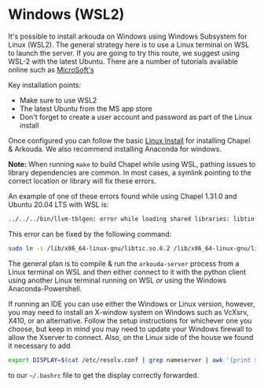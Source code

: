 # Windows (WSL2)

It's possible to install arkouda on Windows using Windows Subsystem for Linux (WSL2).
The general strategy here is to use a Linux terminal on WSL to launch the server.
If you are going to try this route, we suggest using WSL-2 with the latest Ubuntu.
There are a number of tutorials available online such as [MicroSoft's](https://docs.microsoft.com/en-us/windows/wsl/install-win10)

Key installation points:

- Make sure to use WSL2
- The latest Ubuntu from the MS app store
- Don't forget to create a user account and password as part of the Linux install

Once configured you can follow the basic [Linux Install](LINUX_INSTALL.md)
for installing Chapel & Arkouda.  We also recommend installing Anaconda for windows.

**Note:** When running `make` to build Chapel while using WSL, pathing issues to library dependencies are common. In most cases, a symlink pointing to the correct location or library will fix these errors.

An example of one of these errors found while using Chapel 1.31.0 and Ubuntu 20.04 LTS with WSL is:

```bash
../../../bin/llvm-tblgen: error while loading shared libraries: libtinfow.so.6: cannot open shared object file: No such file or directory
```

This error can be fixed by the following command:

```bash
sudo ln -s /lib/x86_64-linux-gnu/libtic.so.6.2 /lib/x86_64-linux-gnu/libtinfow.so.6
```

The general plan is to compile & run the `arkouda-server` process from a Linux terminal on WSL and then either connect
to it with the python client using another Linux terminal running on WSL _or_ using the Windows Anaconda-Powershell.

If running an IDE you can use either the Windows or Linux version, however, you may need to install an X-window system
on Windows such as VcXsrv, X410, or an alternative.  Follow the setup instructions for whichever one you choose, but
keep in mind you may need to update your Windows firewall to allow the Xserver to connect.  Also, on the Linux side of
the house we found it necessary to add 

```bash
export DISPLAY=$(cat /etc/resolv.conf | grep nameserver | awk '{print $2; exit;}'):0.0
```

to our `~/.bashrc` file to get the display correctly forwarded.
